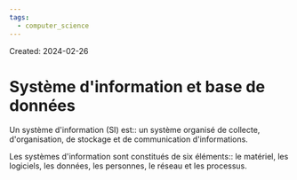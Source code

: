```yaml
---
tags:
  - computer_science
---
```

Created: 2024-02-26

# Système d'information et base de données

Un système d'information (SI) est:: un système organisé de collecte, d'organisation, de stockage et de communication d'informations.
<!--SR:!2024-04-07,4,130-->

Les systèmes d'information sont constitués de six éléments:: le matériel, les logiciels, les données, les personnes, le réseau et les processus.
<!--SR:!2024-04-05,7,200-->